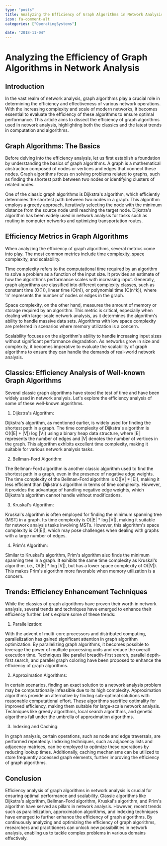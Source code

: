 ```yaml
---
type: "posts"
title: Analyzing the Efficiency of Graph Algorithms in Network Analysis
icon: fa-comment-alt
categories: ["OperatingSystems"]

date: "2018-11-04"
---
```




# Analyzing the Efficiency of Graph Algorithms in Network Analysis

## Introduction

In the vast realm of network analysis, graph algorithms play a crucial role in determining the efficiency and effectiveness of various network operations. With the increasing complexity and scale of modern networks, it becomes essential to evaluate the efficiency of these algorithms to ensure optimal performance. This article aims to dissect the efficiency of graph algorithms used in network analysis, highlighting both the classics and the latest trends in computation and algorithms.

## Graph Algorithms: The Basics

Before delving into the efficiency analysis, let us first establish a foundation by understanding the basics of graph algorithms. A graph is a mathematical abstraction composed of nodes or vertices and edges that connect these nodes. Graph algorithms focus on solving problems related to graphs, such as finding the shortest path between two nodes or identifying clusters of related nodes.

One of the classic graph algorithms is Dijkstra's algorithm, which efficiently determines the shortest path between two nodes in a graph. This algorithm employs a greedy approach, iteratively selecting the node with the minimum distance from the source node until reaching the target node. Dijkstra's algorithm has been widely used in network analysis for tasks such as routing in computer networks and optimizing transportation routes.

## Efficiency Metrics in Graph Algorithms

When analyzing the efficiency of graph algorithms, several metrics come into play. The most common metrics include time complexity, space complexity, and scalability.

Time complexity refers to the computational time required by an algorithm to solve a problem as a function of the input size. It provides an estimate of how the algorithm's performance scales with increasing input. Generally, graph algorithms are classified into different complexity classes, such as constant time (O(1)), linear time (O(n)), or polynomial time (O(n^k)), where 'n' represents the number of nodes or edges in the graph.

Space complexity, on the other hand, measures the amount of memory or storage required by an algorithm. This metric is critical, especially when dealing with large-scale network analysis, as it determines the algorithm's ability to handle massive data sets. Algorithms with low space complexity are preferred in scenarios where memory utilization is a concern.

Scalability focuses on the algorithm's ability to handle increasing input sizes without significant performance degradation. As networks grow in size and complexity, it becomes imperative to evaluate the scalability of graph algorithms to ensure they can handle the demands of real-world network analysis.

## Classics: Efficiency Analysis of Well-known Graph Algorithms

Several classic graph algorithms have stood the test of time and have been widely used in network analysis. Let's explore the efficiency analysis of some of these well-known algorithms.

1. Dijkstra's Algorithm:

Dijkstra's algorithm, as mentioned earlier, is widely used for finding the shortest path in a graph. The time complexity of Dijkstra's algorithm is O((|E| + |V|) log |V|) using a binary heap data structure, where |E| represents the number of edges and |V| denotes the number of vertices in the graph. This algorithm exhibits excellent time complexity, making it suitable for various network analysis tasks.

2. Bellman-Ford Algorithm:

The Bellman-Ford algorithm is another classic algorithm used to find the shortest path in a graph, even in the presence of negative edge weights. The time complexity of the Bellman-Ford algorithm is O(|V| * |E|), making it less efficient than Dijkstra's algorithm in terms of time complexity. However, it provides the advantage of handling negative edge weights, which Dijkstra's algorithm cannot handle without modifications.

3. Kruskal's Algorithm:

Kruskal's algorithm is often employed for finding the minimum spanning tree (MST) in a graph. Its time complexity is O(|E| * log |V|), making it suitable for network analysis tasks involving MSTs. However, this algorithm's space complexity is O(|E|), which may pose challenges when dealing with graphs with a large number of edges.

4. Prim's Algorithm:

Similar to Kruskal's algorithm, Prim's algorithm also finds the minimum spanning tree in a graph. It exhibits the same time complexity as Kruskal's algorithm, i.e., O(|E| * log |V|), but has a lower space complexity of O(|V|). This makes Prim's algorithm more favorable when memory utilization is a concern.

## Trends: Efficiency Enhancement Techniques

While the classics of graph algorithms have proven their worth in network analysis, several trends and techniques have emerged to enhance their efficiency further. Let's explore some of these trends:

1. Parallelization:

With the advent of multi-core processors and distributed computing, parallelization has gained significant attention in graph algorithm optimization. By parallelizing graph algorithms, it becomes possible to leverage the power of multiple processing units and reduce the overall execution time. Techniques like parallel breadth-first search, parallel depth-first search, and parallel graph coloring have been proposed to enhance the efficiency of graph algorithms.

2. Approximation Algorithms:

In certain scenarios, finding an exact solution to a network analysis problem may be computationally infeasible due to its high complexity. Approximation algorithms provide an alternative by finding sub-optimal solutions with reasonable computational effort. These algorithms sacrifice optimality for improved efficiency, making them suitable for large-scale network analysis. Techniques like greedy algorithms, local search algorithms, and genetic algorithms fall under the umbrella of approximation algorithms.

3. Indexing and Caching:

In graph analysis, certain operations, such as node and edge traversals, are performed repeatedly. Indexing techniques, such as adjacency lists and adjacency matrices, can be employed to optimize these operations by reducing lookup times. Additionally, caching mechanisms can be utilized to store frequently accessed graph elements, further improving the efficiency of graph algorithms.

## Conclusion

Efficiency analysis of graph algorithms in network analysis is crucial for ensuring optimal performance and scalability. Classic algorithms like Dijkstra's algorithm, Bellman-Ford algorithm, Kruskal's algorithm, and Prim's algorithm have served as pillars in network analysis. However, recent trends such as parallelization, approximation algorithms, and indexing techniques have emerged to further enhance the efficiency of graph algorithms. By continuously analyzing and optimizing the efficiency of graph algorithms, researchers and practitioners can unlock new possibilities in network analysis, enabling us to tackle complex problems in various domains effectively.